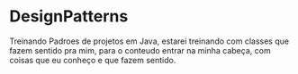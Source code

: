 # DesignPatterns
Treinando Padroes de projetos em Java, estarei treinando com classes que fazem sentido pra mim, para o conteudo entrar na minha cabeça, com coisas que eu conheço e que fazem sentido.
